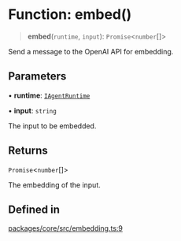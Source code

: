 # Function: embed()

> **embed**(`runtime`, `input`): `Promise`\<`number`[]\>

Send a message to the OpenAI API for embedding.

## Parameters

• **runtime**: [`IAgentRuntime`](../interfaces/IAgentRuntime.md)

• **input**: `string`

The input to be embedded.

## Returns

`Promise`\<`number`[]\>

The embedding of the input.

## Defined in

[packages/core/src/embedding.ts:9](https://github.com/ai16z/eliza/blob/8b230e97279ce98a641d3338cbfa78f13130c60e/packages/core/src/embedding.ts#L9)
